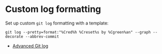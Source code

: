 # Custom log formatting

Set up custom `git log` formatting with a template:

```
git log --pretty=format:"%Cred%h %Creset%s by %Cgreen%an" --graph --decorate --abbrev-commit
```

- [Advanced Git log](https://www.atlassian.com/git/tutorials/git-log)
